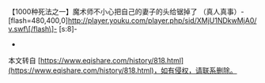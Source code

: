 【1000种死法之一】魔术师不小心把自己的妻子的头给锯掉了 （真人真事）-
\[flash=480,400,0\]http://player.youku.com/player.php/sid/XMjU1NDkwMjA0/v.swf\[/flash\]-
\[s:8\]-

-

本文转自 [https://www.eqishare.com/history/818.html](https://www.eqishare.com/history/818.html)，如有侵权，请联系删除。